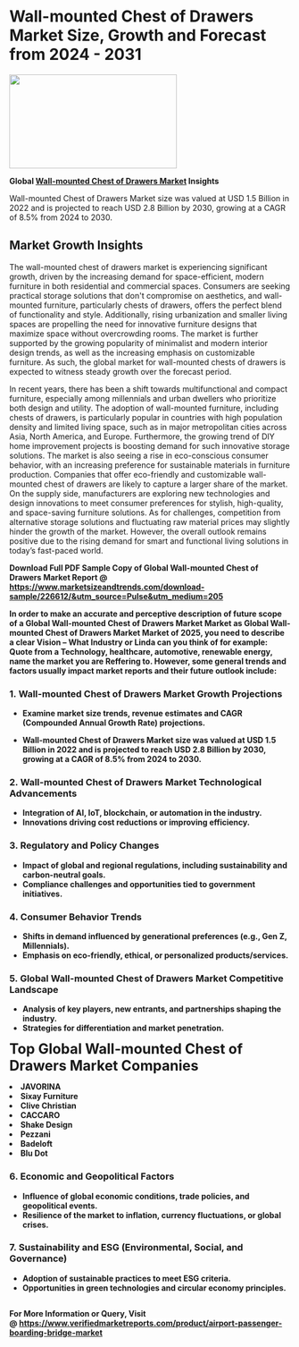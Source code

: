 <H1>Wall-mounted Chest of Drawers Market Size, Growth and Forecast from 2024 - 2031</H1><img class="aligncenter size-medium wp-image-584254" src="https://thirdeyenews.in/wp-content/uploads/2024/09/Global-Market-Research-300x168.jpeg" alt="" width="300" height="168" /><p><strong>Global&nbsp;<a href="https://www.marketsizeandtrends.com/download-sample/226612/&amp;utm_source=Pulse&amp;utm_medium=205">Wall-mounted Chest of Drawers Market</a> Insights</strong></p><p>Wall-mounted Chest of Drawers Market size was valued at USD 1.5 Billion in 2022 and is projected to reach USD 2.8 Billion by 2030, growing at a CAGR of 8.5% from 2024 to 2030.</p><p><h2>Market Growth Insights</h2> <p>The wall-mounted chest of drawers market is experiencing significant growth, driven by the increasing demand for space-efficient, modern furniture in both residential and commercial spaces. Consumers are seeking practical storage solutions that don't compromise on aesthetics, and wall-mounted furniture, particularly chests of drawers, offers the perfect blend of functionality and style. Additionally, rising urbanization and smaller living spaces are propelling the need for innovative furniture designs that maximize space without overcrowding rooms. The market is further supported by the growing popularity of minimalist and modern interior design trends, as well as the increasing emphasis on customizable furniture. As such, the global market for wall-mounted chests of drawers is expected to witness steady growth over the forecast period.</p> <p><strong></strong></p> <p>In recent years, there has been a shift towards multifunctional and compact furniture, especially among millennials and urban dwellers who prioritize both design and utility. The adoption of wall-mounted furniture, including chests of drawers, is particularly popular in countries with high population density and limited living space, such as in major metropolitan cities across Asia, North America, and Europe. Furthermore, the growing trend of DIY home improvement projects is boosting demand for such innovative storage solutions. The market is also seeing a rise in eco-conscious consumer behavior, with an increasing preference for sustainable materials in furniture production. Companies that offer eco-friendly and customizable wall-mounted chest of drawers are likely to capture a larger share of the market. On the supply side, manufacturers are exploring new technologies and design innovations to meet consumer preferences for stylish, high-quality, and space-saving furniture solutions. As for challenges, competition from alternative storage solutions and fluctuating raw material prices may slightly hinder the growth of the market. However, the overall outlook remains positive due to the rising demand for smart and functional living solutions in today’s fast-paced world.</p> <p><strong></p><p><span class=""><strong>Download Full PDF Sample Copy of Global Wall-mounted Chest of Drawers Market Report</strong> @ <a href="https://www.marketsizeandtrends.com/download-sample/226612/&amp;utm_source=Pulse&amp;utm_medium=205" target="_blank">https://www.marketsizeandtrends.com/download-sample/226612/&amp;utm_source=Pulse&amp;utm_medium=205</a></span></p><p>In order to make an accurate and perceptive description of future scope of a Global&nbsp;Wall-mounted Chest of Drawers Market Market as Global&nbsp;Wall-mounted Chest of Drawers Market Market of 2025, you need to describe a clear Vision &ndash; What Industry or Linda can you think of for example: Quote from a Technology, healthcare, automotive, renewable energy, name the market you are Reffering to. However, some general trends and factors usually impact market reports and their future outlook include:</p><h3>1.&nbsp;<strong>Wall-mounted Chest of Drawers Market Growth Projections</strong></h3><ul><li>Examine market size trends, revenue estimates and CAGR (Compounded Annual Growth Rate) projections.</li><li><p>Wall-mounted Chest of Drawers Market size was valued at USD 1.5 Billion in 2022 and is projected to reach USD 2.8 Billion by 2030, growing at a CAGR of 8.5% from 2024 to 2030.</p></li></ul><h3>2.&nbsp;<strong>Wall-mounted Chest of Drawers Market Technological Advancements</strong></h3><ul><li>Integration of AI, IoT, blockchain, or automation in the industry.</li><li>Innovations driving cost reductions or improving efficiency.</li></ul><h3>3.&nbsp;<strong>Regulatory and Policy Changes</strong></h3><ul><li>Impact of global and regional regulations, including sustainability and carbon-neutral goals.</li><li>Compliance challenges and opportunities tied to government initiatives.</li></ul><h3>4.&nbsp;<strong>Consumer Behavior Trends</strong></h3><ul><li>Shifts in demand influenced by generational preferences (e.g., Gen Z, Millennials).</li><li>Emphasis on eco-friendly, ethical, or personalized products/services.</li></ul><h3>5.&nbsp;<strong>Global Wall-mounted Chest of Drawers Market Competitive Landscape</strong></h3><ul><li>Analysis of key players, new entrants, and partnerships shaping the industry.</li><li>Strategies for differentiation and market penetration.</li></ul><p data-pm-slice="1 1 []"><span style="color: inherit; font-family: inherit; font-size: 25px;">Top Global Wall-mounted Chest of Drawers Market Companies</span></p><div class="" data-test-id=""><p><li>JAVORINA</li><li> Sixay Furniture</li><li> Clive Christian</li><li> CACCARO</li><li> Shake Design</li><li> Pezzani</li><li> Badeloft</li><li> Blu Dot</li></p></div><h3>6.&nbsp;<strong>Economic and Geopolitical Factors</strong></h3><ul><li>Influence of global economic conditions, trade policies, and geopolitical events.</li><li>Resilience of the market to inflation, currency fluctuations, or global crises.</li></ul><h3>7.&nbsp;<strong>Sustainability and ESG (Environmental, Social, and Governance)</strong></h3><ul><li>Adoption of sustainable practices to meet ESG criteria.</li><li>Opportunities in green technologies and circular economy principles.</li></ul><h2><strong style="font-size: 14px;">For More Information or Query, Visit @&nbsp;</strong><a style="background-color: #ffffff; font-size: 14px;" href="https://www.marketsizeandtrends.com/report/wall-mounted-chest-of-drawers-market/" target="_blank">https://www.verifiedmarketreports.com/product/airport-passenger-boarding-bridge-market</a></h2>
